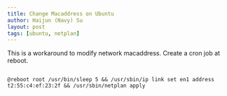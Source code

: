 ```yaml
---
title: Change Macaddress on Ubuntu
author: Haijun (Navy) Su
layout: post
tags: [ubuntu, netplan]
---
```


This is a workaround to modify network macaddress.
Create a cron job at reboot.

```

@reboot root /usr/bin/sleep 5 && /usr/sbin/ip link set en1 address t2:55:c4:ef:23:2f && /usr/sbin/netplan apply
```

